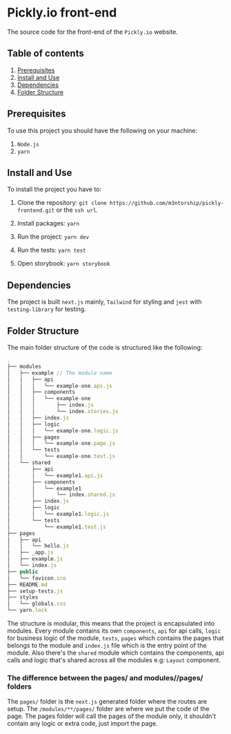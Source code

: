 # Pickly.io front-end

The source code for the front-end of the `Pickly.io` website.

## Table of contents

1. [Prerequisites](#prerequisites)
2. [Install and Use](#install-and-use)
3. [Dependencies](#dependencies)
4. [Folder Structure](#folder-structure)

## Prerequisites

To use this project you should have the following on your machine:

1. `Node.js`
2. `yarn`

## Install and Use

To install the project you have to:

1. Clone the repository:
   `git clone https://github.com/m3ntorship/pickly-frontend.git` or the `ssh url`.

2. Install packages:
   `yarn`

3. Run the project:
   `yarn dev`

4. Run the tests:
   `yarn test`

5. Open storybook:
   `yarn storybook`

## Dependencies

The project is built `next.js` mainly, `Tailwind` for styling and `jest` with `testing-library` for testing.

## Folder Structure

The main folder structure of the code is structured like the following:

```js
.
├── modules
│   ├── example // The module name
│   │   ├── api
│   │   │   └── example-one.api.js
│   │   ├── components
│   │   │   └── example-one
│   │   │       ├── index.js
│   │   │       └── index.stories.js
│   │   ├── index.js
│   │   ├── logic
│   │   │   └── example-one.logic.js
│   │   ├── pages
│   │   │   └── example-one.page.js
│   │   └── tests
│   │       └── example-one.test.js
│   └── shared
│       ├── api
│       │   └── example1.api.js
│       ├── components
│       │   └── example1
│       │       └── index.shared.js
│       ├── index.js
│       ├── logic
│       │   └── example1.logic.js
│       └── tests
│           └── example1.test.js
├── pages
│   ├── api
│   │   └── hello.js
│   ├── _app.js
│   ├── example.js
│   └── index.js
├── public
│   └── favicon.ico
├── README.md
├── setup-tests.js
├── styles
│   └── globals.css
└── yarn.lock
```

The structure is modular, this means that the project is encapsulated into modules. Every module contains its own `components`, `api` for api calls, `logic` for business logic of the module, `tests`, `pages` which contains the pages that belongs to the module and `index.js` file which is the entry point of the module. Also there's the `shared` module which contains the components, api calls and logic that's shared across all the modules e.g: `Layout` component.

### The difference between the pages/ and modules/<module-name>/pages/ folders

The `pages/` folder is the `next.js` generated folder where the routes are setup. The `/modules/**/pages/` folder are where we put the code of the page. The pages folder will call the pages of the module only, it shouldn't contain any logic or extra code, just import the page.
